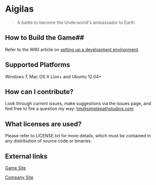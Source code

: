 # Aigilas #
> A battle to become the Underworld's ambassador to Earth

## How to Build the Game##
Refer to the WIKI article on [setting up a development environment](https://github.com/XBigTK13X/Aigilas/wiki/Setting-Up-a-Development-Environment).

## Supported Platforms ##
Windows 7, Mac OS X Lion+ and Ubuntu 12.04+

## How can I contribute? ##
Look through current issues, make suggestions via the issues page, and feel free to fire a question my way: tim@simplepathstudios.com

## What licenses are used? ##
Please refer to LICENSE.txt for more details, which must be contained in any distribution of source code or binaries. 

## External links ##
[Game Site](http://www.aigilas.net)

[Company Site](http://www.simplepathstudios.com)
